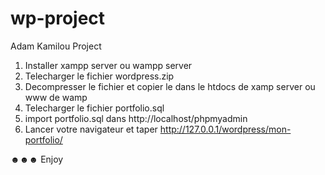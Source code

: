 # wp-project
Adam Kamilou Project
1) Installer xampp server ou wampp server
2) Telecharger le fichier wordpress.zip
3) Decompresser le fichier et copier le dans le htdocs de xamp server ou www de wamp
4) Telecharger le fichier portfolio.sql
5) import portfolio.sql dans http://localhost/phpmyadmin
6) Lancer votre navigateur et taper http://127.0.0.1/wordpress/mon-portfolio/

☻☻☻ Enjoy
